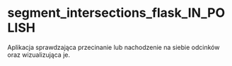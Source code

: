 # segment_intersections_flask_IN_POLISH
Aplikacja sprawdzająca przecinanie lub nachodzenie na siebie odcinków oraz wizualizująca je.
